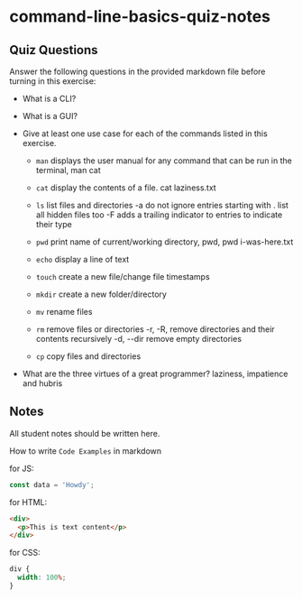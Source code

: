 # command-line-basics-quiz-notes

## Quiz Questions

Answer the following questions in the provided markdown file before turning in this exercise:

- What is a CLI?

- What is a GUI?

- Give at least one use case for each of the commands listed in this exercise.

  - `man`
    displays the user manual for any command that can be run in the terminal, man cat

  - `cat`
    display the contents of a file. cat laziness.txt

  - `ls`
    list files and directories
    -a do not ignore entries starting with . list all hidden files too
    -F adds a trailing indicator to entries to indicate their type

  - `pwd`
    print name of current/working directory, pwd, pwd i-was-here.txt

  - `echo`
    display a line of text

  - `touch`
    create a new file/change file timestamps

  - `mkdir`
    create a new folder/directory

  - `mv`
    rename files

  - `rm`
    remove files or directories
    -r, -R, remove directories and their contents recursively
    -d, --dir remove empty directories

  - `cp`
    copy files and directories

- What are the three virtues of a great programmer?
  laziness, impatience and hubris

## Notes

All student notes should be written here.

How to write `Code Examples` in markdown

for JS:

```javascript
const data = 'Howdy';
```

for HTML:

```html
<div>
  <p>This is text content</p>
</div>
```

for CSS:

```css
div {
  width: 100%;
}
```
